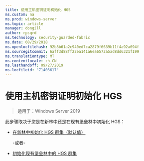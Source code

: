 ```yaml
---
title: 使用主机密钥证明初始化 HGS
ms.custom: na
ms.prod: windows-server
ms.topic: article
manager: dongill
author: rpsqrd
ms.technology: security-guarded-fabric
ms.date: 08/29/2018
ms.openlocfilehash: 92b8b61a2c940ed7ca2879f6639b11f4a92a694f
ms.sourcegitcommit: 6aff3d88ff22ea141a6ea6572a5ad8dd6321f199
ms.translationtype: MT
ms.contentlocale: zh-CN
ms.lasthandoff: 09/27/2019
ms.locfileid: "71403617"
---
```

# <a name="initialize-hgs-using-host-key-attestation"></a>使用主机密钥证明初始化 HGS

>适用于：Windows Server 2019

此步骤取决于您是在新林中还是在现有堡垒林中初始化 HGS：

- [在新林中初始化 HGS 群集（默认值）](guarded-fabric-initialize-hgs-key-mode-default.md)

  -或者-

- [初始化现有堡垒林中的 HGS 群集](guarded-fabric-initialize-hgs-key-mode-bastion.md)





